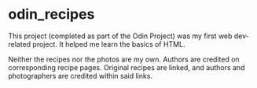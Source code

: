 # odin_recipes 

This project (completed as part of the Odin Project) was my first web dev-related project. It helped me learn the basics of HTML. 

Neither the recipes nor the photos are my own. Authors are credited on corresponding recipe pages. Original recipes are linked, and authors and photographers are credited within said links. 